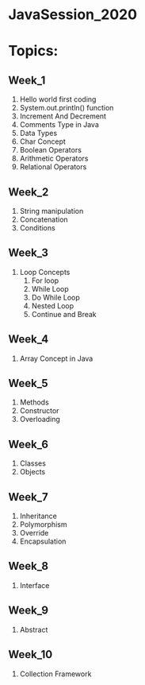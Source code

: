 # JavaSession_2020

# Topics:

## Week_1

1. Hello world first coding
2. System.out.println() function
3. Increment And Decrement
4. Comments Type in Java
5. Data Types
6. Char Concept
7. Boolean Operators
8. Arithmetic Operators
9. Relational Operators

## Week_2

1. String manipulation
2. Concatenation
3. Conditions

## Week_3

1. Loop Concepts
   1. For loop
   2. While Loop
   3. Do While Loop
   4. Nested Loop
   5. Continue and Break
   
## Week_4

1. Array Concept in Java

## Week_5

1. Methods
2. Constructor
3. Overloading

## Week_6

1. Classes
2. Objects

## Week_7

1. Inheritance
2. Polymorphism
3. Override
4. Encapsulation

## Week_8

1. Interface

## Week_9

1. Abstract

## Week_10
1. Collection Framework

